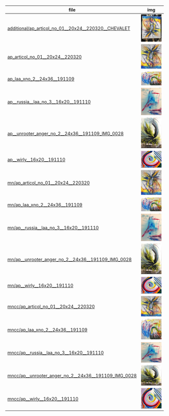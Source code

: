 |  file  |  img  |
| --- | --- |
|[additional/ap_articol_no_01__20x24__220320__CHEVALET](img/acrylics-painting/additional/ap_articol_no_01__20x24__220320__CHEVALET.jpg)|![additional/ap_articol_no_01__20x24__220320__CHEVALET](img/acrylics-painting/additional/ap_articol_no_01__20x24__220320__CHEVALET.jpg)|
|[ap_articol_no_01__20x24__220320](img/acrylics-painting/ap_articol_no_01__20x24__220320.jpg)|![ap_articol_no_01__20x24__220320](img/acrylics-painting/ap_articol_no_01__20x24__220320.jpg)|
|[ap_laa_xno_2__24x36__191109](img/acrylics-painting/ap_laa_xno_2__24x36__191109.jpg)|![ap_laa_xno_2__24x36__191109](img/acrylics-painting/ap_laa_xno_2__24x36__191109.jpg)|
|[ap__russia__laa_no_3__16x20__191110](img/acrylics-painting/ap__russia__laa_no_3__16x20__191110.jpg)|![ap__russia__laa_no_3__16x20__191110](img/acrylics-painting/ap__russia__laa_no_3__16x20__191110.jpg)|
|[ap__unrooter_anger_no_2__24x36__191109_IMG_0028](img/acrylics-painting/ap__unrooter_anger_no_2__24x36__191109_IMG_0028.jpg)|![ap__unrooter_anger_no_2__24x36__191109_IMG_0028](img/acrylics-painting/ap__unrooter_anger_no_2__24x36__191109_IMG_0028.jpg)|
|[ap__wirly__16x20__191110](img/acrylics-painting/ap__wirly__16x20__191110.jpg)|![ap__wirly__16x20__191110](img/acrylics-painting/ap__wirly__16x20__191110.jpg)|
|[mn/ap_articol_no_01__20x24__220320](img/acrylics-painting/mn/ap_articol_no_01__20x24__220320.jpg)|![mn/ap_articol_no_01__20x24__220320](img/acrylics-painting/mn/ap_articol_no_01__20x24__220320.jpg)|
|[mn/ap_laa_xno_2__24x36__191109](img/acrylics-painting/mn/ap_laa_xno_2__24x36__191109.jpg)|![mn/ap_laa_xno_2__24x36__191109](img/acrylics-painting/mn/ap_laa_xno_2__24x36__191109.jpg)|
|[mn/ap__russia__laa_no_3__16x20__191110](img/acrylics-painting/mn/ap__russia__laa_no_3__16x20__191110.jpg)|![mn/ap__russia__laa_no_3__16x20__191110](img/acrylics-painting/mn/ap__russia__laa_no_3__16x20__191110.jpg)|
|[mn/ap__unrooter_anger_no_2__24x36__191109_IMG_0028](img/acrylics-painting/mn/ap__unrooter_anger_no_2__24x36__191109_IMG_0028.jpg)|![mn/ap__unrooter_anger_no_2__24x36__191109_IMG_0028](img/acrylics-painting/mn/ap__unrooter_anger_no_2__24x36__191109_IMG_0028.jpg)|
|[mn/ap__wirly__16x20__191110](img/acrylics-painting/mn/ap__wirly__16x20__191110.jpg)|![mn/ap__wirly__16x20__191110](img/acrylics-painting/mn/ap__wirly__16x20__191110.jpg)|
|[mncc/ap_articol_no_01__20x24__220320](img/acrylics-painting/mncc/ap_articol_no_01__20x24__220320.jpg)|![mncc/ap_articol_no_01__20x24__220320](img/acrylics-painting/mncc/ap_articol_no_01__20x24__220320.jpg)|
|[mncc/ap_laa_xno_2__24x36__191109](img/acrylics-painting/mncc/ap_laa_xno_2__24x36__191109.jpg)|![mncc/ap_laa_xno_2__24x36__191109](img/acrylics-painting/mncc/ap_laa_xno_2__24x36__191109.jpg)|
|[mncc/ap__russia__laa_no_3__16x20__191110](img/acrylics-painting/mncc/ap__russia__laa_no_3__16x20__191110.jpg)|![mncc/ap__russia__laa_no_3__16x20__191110](img/acrylics-painting/mncc/ap__russia__laa_no_3__16x20__191110.jpg)|
|[mncc/ap__unrooter_anger_no_2__24x36__191109_IMG_0028](img/acrylics-painting/mncc/ap__unrooter_anger_no_2__24x36__191109_IMG_0028.jpg)|![mncc/ap__unrooter_anger_no_2__24x36__191109_IMG_0028](img/acrylics-painting/mncc/ap__unrooter_anger_no_2__24x36__191109_IMG_0028.jpg)|
|[mncc/ap__wirly__16x20__191110](img/acrylics-painting/mncc/ap__wirly__16x20__191110.jpg)|![mncc/ap__wirly__16x20__191110](img/acrylics-painting/mncc/ap__wirly__16x20__191110.jpg)|
